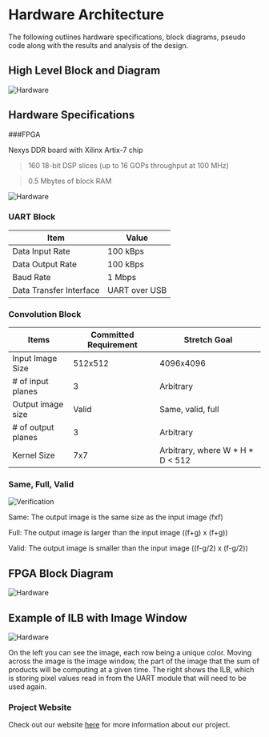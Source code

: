 # Hardware Architecture

The following outlines hardware specifications, block diagrams, pseudo code along with the results and analysis of the design.

## High Level Block and Diagram
![Hardware](https://i.imgur.com/q204Ktu.png)

## Hardware Specifications
###FPGA

Nexys DDR board with Xilinx Artix-7 chip
> 160 18-bit DSP slices (up to 16 GOPs throughput at 100 MHz)

> 0.5 Mbytes of block RAM

![Hardware](https://i.imgur.com/yWM6vtT.jpg)

### UART Block

| Item | Value |
| -------------------- | ----------- |
| Data Input Rate | 100 kBps |
| Data Output Rate | 100 kBps |
| Baud Rate | 1 Mbps |
| Data Transfer Interface | UART over USB |

### Convolution Block

| Items | Committed Requirement | Stretch Goal |
| -------------------- | ----------- | ----------- |
| Input Image Size | 512x512 | 4096x4096 |
| # of input planes | 3 | Arbitrary |
| Output image size | Valid | Same, valid, full |
| # of output planes | 3 | Arbitrary |
| Kernel Size | 7x7 | Arbitrary, where W * H * D < 512 |

### Same, Full, Valid
![Verification](https://i.imgur.com/RgoYCFY.jpg)

Same: The output image is the same size as the input image (fxf)

Full: The output image is larger than the input image ((f+g) x (f+g))

Valid: The output image is smaller than the input image ((f-g/2) x (f-g/2))

## FPGA Block Diagram
![Hardware](https://i.imgur.com/U9GAoRu.jpg)

## Example of ILB with Image Window
![Hardware](https://i.imgur.com/UFqZOds.gif[/img)

On the left you can see the image, each row being a unique color. Moving across the image is the image window, the part of the image that the sum of products will be computing at a given time. The right shows the ILB, which is storing pixel values read in from the UART module that will need to be used again.

### Project Website
Check out our website [here][website] for more information about our project.

[website]: https://kierajcullen.github.io/-dcnn-.github.io/
